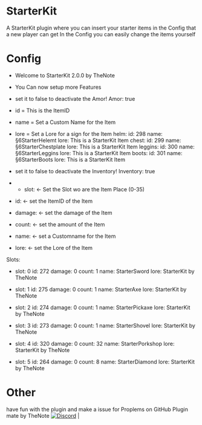 # StarterKit
A StarterKit plugin where you can insert your starter items in the Config that a new player can get
In the Config you can easily change the items yourself

# Config

* Welcome to StarterKit 2.0.0 by TheNote
* You Can now setup more Features

* set it to false to deactivate the Amor!
Amor: true

* id = This is the ItemID
* name = Set a Custom Name for the Item
* lore = Set a Lore for a sign for the Item
helm:
  id: 298
  name: §6StarterHelemt
  lore: This is a StarterKit Item
chest:
  id: 299
  name: §6StarterChestplate
  lore: This is a StarterKit Item
leggins:
  id: 300
  name: §6StarterLeggins
  lore: This is a StarterKit Item
boots:
  id: 301
  name: §6StarterBoots
  lore: This is a StarterKit Item
  
* set it to false to deactivate the Inventory!
Inventory: true

 * - slot: <- Set the Slot wo are the Item Place (0-35)
 *   id: <- set the ItemID of the Item
 *   damage: <- set the damage of the Item
 *   count: <- set the amount of the Item
 *   name: <- set a Customname for the Item
 *   lore: <- set the Lore of the Item

Slots:
  - slot: 0
    id: 272
    damage: 0
    count: 1
    name: StarterSword
    lore: StarterKit by TheNote

  - slot: 1
    id: 275
    damage: 0
    count: 1
    name: StarterAxe
    lore: StarterKit by TheNote

  - slot: 2
    id: 274
    damage: 0
    count: 1
    name: StarterPickaxe
    lore: StarterKit by TheNote

  - slot: 3
    id: 273
    damage: 0
    count: 1
    name: StarterShovel
    lore: StarterKit by TheNote

  - slot: 4
    id: 320
    damage: 0
    count: 32
    name: StarterPorkshop
    lore: StarterKit by TheNote

  - slot: 5
    id: 264
    damage: 0
    count: 8
    name: StarterDiamond
    lore: StarterKit by TheNote
    
# Other

have fun with the plugin and make a issue for Proplems on GitHub
Plugin mate by TheNote
[![Discord](https://img.shields.io/discord/427472879072968714.svg?style=flat-square&label=discord&colorB=7289da)](https://discord.gg/XwXKuvy) |<br>


